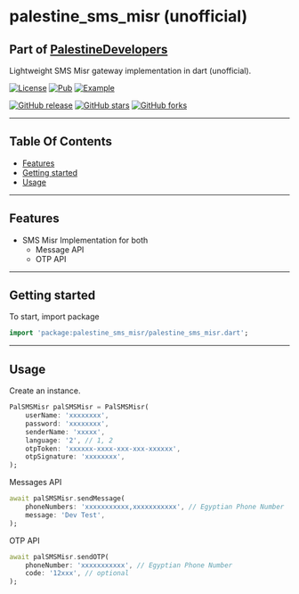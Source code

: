 # palestine_sms_misr (unofficial)

## Part of [PalestineDevelopers](https://github.com/PalestineDevelopers)

Lightweight SMS Misr gateway implementation in dart (unofficial).

[![License](https://img.shields.io/github/license/PalestineDevelopers/sms_misr?style=for-the-badge)](https://github.com/PalestineDevelopers)
[![Pub](https://img.shields.io/badge/SMS%20Misr-pub-blue?style=for-the-badge)](https://pub.dev/packages/palestine_sms_misr)
[![Example](https://img.shields.io/badge/Example-Ex-success?style=for-the-badge)](https://pub.dev/packages/palestine_sms_misr/example)

[![GitHub release](https://img.shields.io/github/v/release/PalestineDevelopers/sms_misr?style=for-the-badge)](https://github.com/PalestineDevelopers/sms_misr/releases)
[![GitHub stars](https://img.shields.io/github/stars/PalestineDevelopers/sms_misr?style=for-the-badge)](https://github.com/PalestineDevelopers/sms_misr)
[![GitHub forks](https://img.shields.io/github/forks/PalestineDevelopers/sms_misr?style=for-the-badge)](https://github.com/PalestineDevelopers/sms_misr)

---

## Table Of Contents

* [Features](#features)
* [Getting started](#getting-started)
* [Usage](#usage)

---

## Features

* SMS Misr Implementation for both
  * Message API
  * OTP API

---

## Getting started

To start, import package

```dart
import 'package:palestine_sms_misr/palestine_sms_misr.dart';
```

---

## Usage

Create an instance.

```dart
PalSMSMisr palSMSMisr = PalSMSMisr(
    userName: 'xxxxxxxx',
    password: 'xxxxxxxx',
    senderName: 'xxxxx',
    language: '2', // 1, 2
    otpToken: 'xxxxxx-xxxx-xxx-xxx-xxxxxx',
    otpSignature: 'xxxxxxxx',
);
```

Messages API

```dart
await palSMSMisr.sendMessage(
    phoneNumbers: 'xxxxxxxxxxx,xxxxxxxxxxx', // Egyptian Phone Number
    message: 'Dev Test',
);
```

OTP API

```dart
await palSMSMisr.sendOTP(
    phoneNumber: 'xxxxxxxxxxx', // Egyptian Phone Number
    code: '12xxx', // optional
);
```
